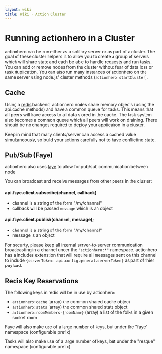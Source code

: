 ```yaml
---
layout: wiki
title: Wiki - Action Cluster
---
```


# Running actionhero in a Cluster

actionhero can be run either as a solitary server or as part of a cluster.  The goal of these cluster helpers is to allow you to create a group of servers which will share state and each be able to handle requests and run tasks.  You can add or remove nodes from the cluster without fear of data loss or task duplication.  You can also run many instances of actionhero on the same server using node.js' cluster methods (`actionhero startCluster`).

## Cache

Using a [redis](http://redis.io/) backend, actionhero nodes share memory objects (using the api.cache methods) and have a common queue for tasks. This means that all peers will have access to all data stored in the cache.  The task system also becomes a common queue which all peers will work on draining.  There should be no changes required to deploy your applicaiton in a cluster.  

Keep in mind that many clients/server can access a cached value simultaneously, so build your actions carefully not to have conflicting state.

## Pub/Sub (Faye)

actionhero also uses [faye](http://faye.jcoglan.com/) to allow for pub/sub communication between node.  

You can broadcast and receive messages from other peers in the cluster:

#### api.faye.client.subscribe(channel, callback)
- channel is a string of the form "/my/channel"
- callback will be passed `message` which is an object

#### api.faye.client.publish(channel, message);
- channel is a string of the form "/my/channel"
- message is an object

For securty, please keep all internal server-to-server communication broadcasting in a channel under the `"actionhero:*"` namespace.  actionhero has a includes extenstion that will require all messages sent on this channel to include `{serverToken: api.config.general.serverToken}` as part of thier payload.

## Redis Key Reservations

The following keys in redis will be in use by actionhero:

- `actionhero:cache` (array) the common shared cache object
- `actionhero:stats` (array) the common shared stats object
- `actionhero:roomMembers-{roomName}` (array) a list of the folks in a given socket room

Faye will also make use of a large number of keys, but under the "faye" namespace (configurable prefix)

Tasks will also make use of a large number of keys, but under the "resque" namespace (configurable prefix)